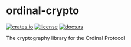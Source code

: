 # ordinal-crypto

[![crates.io](https://img.shields.io/crates/v/ordinal_crypto.svg)](https://crates.io/crates/ordinal_crypto)
[![license](https://img.shields.io/github/license/ordinarylabs/ordinal-crypto.svg)](https://github.com/ordinarylabs/ordinal-crypto/LICENSE)
[![docs.rs](https://docs.rs/ordinal_crypto/badge.svg)](https://docs.rs/crate/ordinal_crypto/)

The cryptography library for the Ordinal Protocol
